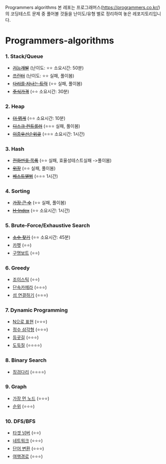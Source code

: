 
Programmers algorithms
본 레포는 프로그래머스(https://programmers.co.kr/)의 코딩테스트 문제 중 풀어볼 것들을 난이도/유형 별로 정리하여 놓은 레포지토리입니다.

# Programmers-algorithms

### 1. Stack/Queue
- ~~[기능개발](https://programmers.co.kr/learn/courses/30/lessons/42586)~~ (난이도: ⭐⭐ 소요시간: 50분)
- ~~[프린터](https://programmers.co.kr/learn/courses/30/lessons/42587)~~ (난이도: ⭐⭐ 실패, 풀이봄)
- ~~[다리를 지나는 트럭](https://programmers.co.kr/learn/courses/30/lessons/42583)~~ (⭐⭐ 실패, 풀이봄)
- ~~[주식가격](https://programmers.co.kr/learn/courses/30/lessons/42584)~~ (⭐⭐ 소요시간: 30분)

### 2. Heap
- ~~[더 맵게](https://programmers.co.kr/learn/courses/30/lessons/42626)~~ (⭐⭐ 소요시간: 10분)
- ~~[디스크 컨트롤러](https://programmers.co.kr/learn/courses/30/lessons/42627)~~ (⭐⭐⭐ 실패, 풀이봄)
- ~~[이중우선순위큐](https://programmers.co.kr/learn/courses/30/lessons/42628)~~ (⭐⭐⭐ 소요시간: 1시간)

### 3. Hash
- ~~[전화번호 목록](https://programmers.co.kr/learn/courses/30/lessons/42577)~~ (⭐⭐ 실패, 효율성테스트실패 ->풀이봄)
- ~~[위장](https://programmers.co.kr/learn/courses/30/lessons/42578)~~ (⭐⭐ 실패, 풀이봄)
- ~~[베스트앨범](https://programmers.co.kr/learn/courses/30/lessons/42579)~~ (⭐⭐⭐ 1시간)

### 4. Sorting
- ~~[가장 큰 수](https://programmers.co.kr/learn/courses/30/lessons/42746)~~ (⭐⭐ 실패, 풀이봄)
- ~~[H-Index](https://programmers.co.kr/learn/courses/30/lessons/42747)~~ (⭐⭐ 소요시간: 1시간)

### 5. Brute-Force/Exhaustive Search
- ~~[소수 찾기](https://programmers.co.kr/learn/courses/30/lessons/42839)~~ (⭐⭐ 소요시간: 45분)
- [카펫](https://programmers.co.kr/learn/courses/30/lessons/42842) (⭐⭐)
- [구명보트](https://programmers.co.kr/learn/courses/30/lessons/42885) (⭐⭐)

### 6. Greedy
- [조이스틱](https://programmers.co.kr/learn/courses/30/lessons/42860) (⭐⭐)
- [단속카메라](https://programmers.co.kr/learn/courses/30/lessons/42884) (⭐⭐⭐)
- [섬 연결하기](https://programmers.co.kr/learn/courses/30/lessons/42861) (⭐⭐⭐)

### 7. Dynamic Programming
- [N으로 표현](https://programmers.co.kr/learn/courses/30/lessons/42895) (⭐⭐⭐)
- [정수 삼각형](https://programmers.co.kr/learn/courses/30/lessons/43105) (⭐⭐⭐)
- [등굣길](https://programmers.co.kr/learn/courses/30/lessons/42898) (⭐⭐⭐)
- [도둑질](https://programmers.co.kr/learn/courses/30/lessons/42897) (⭐⭐⭐⭐)
### 8. Binary Search
- [징검다리](https://programmers.co.kr/learn/courses/30/lessons/43236) (⭐⭐⭐⭐)

### 9. Graph
- [가장 먼 노드](https://programmers.co.kr/learn/courses/30/lessons/49189) (⭐⭐⭐)
- [순위](https://programmers.co.kr/learn/courses/30/lessons/49191) (⭐⭐⭐)

### 10. DFS/BFS
- [타겟 넘버](https://programmers.co.kr/learn/courses/30/lessons/43165) (⭐⭐)
- [네트워크](https://programmers.co.kr/learn/courses/30/lessons/43162) (⭐⭐⭐)
- [단어 변환](https://programmers.co.kr/learn/courses/30/lessons/43163) (⭐⭐⭐)
- [여행경로](https://programmers.co.kr/learn/courses/30/lessons/43164) (⭐⭐⭐)

